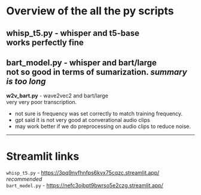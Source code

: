 # Overview of the all the py scripts  
**whisp_t5.py** - whisper and t5-base  
works perfectly fine  
---------------------------------------------------------------------------
**bart_model.py** - whisper and bart/large  
not so good in terms of sumarization. *summary is too long*  
---------------------------------------------------------------------------
**w2v_bart.py** - wave2vec2 and bart/large  
very very poor transcription.  
- not sure is frequency was set correctly to match training frequency.  
- gpt said it is not very good at converational audio clips  
- may work better if we do preprocessing on audio clips to reduce noise.  
--------------------------------------------------------------------------------------


# Streamlit links  
`whisp_t5.py` - https://3pq9nvfhnfps6kvx75cqzc.streamlit.app/ *recommended*  
`bart_model.py` - https://nefc3ojbpt9bwrso5e2czg.streamlit.app/
